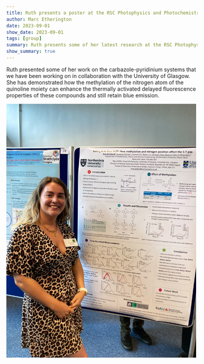 ```yaml
---
title: Ruth presents a poster at the RSC Photophysics and Photochemistry Group Early Career Meeting 2023
author: Marc Etherington
date: 2023-09-01
show_date: 2023-09-01
tags: [group]
summary: Ruth presents some of her latest research at the RSC Photophysics and Photochemistry Group Early Career Meeting 2023 at the University of Strathclyde
show_summary: true
---
```

Ruth presented some of her work on the carbazole-pyridinium systems that we have been working on in collaboration with the University of Glasgow. She has demonstrated how the methylation of the nitrogen atom of the quinoline moiety can enhance the thermally activated delayed fluorescence properties of these compounds and still retain blue emission.

<img src="https://github.com/marc-k-etherington/marc-k-etherington.github.io/blob/main/content/post/images/RSC_Photochem_Ruth.jpg?raw=true" width="500" height="auto">
